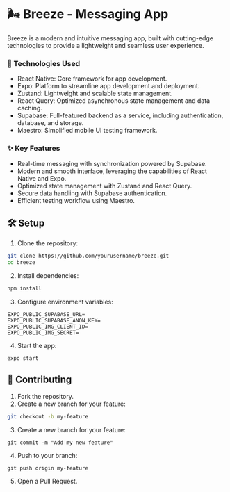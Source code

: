 # 🌬️ Breeze - Messaging App

Breeze is a modern and intuitive messaging app, built with cutting-edge technologies to provide a lightweight and seamless user experience.

### 🚀 Technologies Used
- React Native: Core framework for app development.
- Expo: Platform to streamline app development and deployment.
- Zustand: Lightweight and scalable state management.
- React Query: Optimized asynchronous state management and data caching.
- Supabase: Full-featured backend as a service, including authentication, database, and storage.
- Maestro: Simplified mobile UI testing framework.

### ✨ Key Features

- Real-time messaging with synchronization powered by Supabase.
- Modern and smooth interface, leveraging the capabilities of React Native and Expo.
- Optimized state management with Zustand and React Query.
- Secure data handling with Supabase authentication.
- Efficient testing workflow using Maestro.


## 🛠️ Setup

1. Clone the repository:
  ```bash
  git clone https://github.com/yourusername/breeze.git
  cd breeze

   ```

2. Install dependencies:
```bash
npm install
```

3. Configure environment variables:
```plaintext
EXPO_PUBLIC_SUPABASE_URL=
EXPO_PUBLIC_SUPABASE_ANON_KEY=
EXPO_PUBLIC_IMG_CLIENT_ID=
EXPO_PUBLIC_IMG_SECRET=
```
4. Start the app:
```
expo start
```

## 🌟 Contributing

1. Fork the repository.
2. Create a new branch for your feature:
```bash
git checkout -b my-feature
```
3. Create a new branch for your feature:
```
git commit -m "Add my new feature"
```
4. Push to your branch:

```
git push origin my-feature
```
5. Open a Pull Request.
